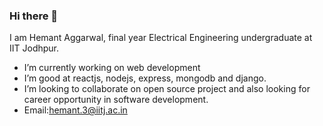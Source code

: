 ### Hi there 👋

<!--
**Hemantaggarwa/Hemantaggarwa** is a ✨ _special_ ✨ repository because its `README.md` (this file) appears on your GitHub profile. -->

I am Hemant Aggarwal, final year Electrical Engineering undergraduate at IIT Jodhpur.

- I’m currently working on web development
- I’m good at reactjs, nodejs, express, mongodb and django.
- I’m looking to collaborate on open source project and also looking for career opportunity in software development.
- Email:hemant.3@iitj.ac.in
